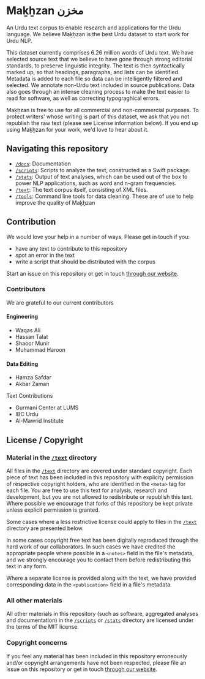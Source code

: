 # Maḵẖzan مخزن

An Urdu text corpus to enable research and applications for the Urdu language. We believe Maḵẖzan is the best Urdu dataset to start work for Urdu NLP.

This dataset currently comprises 6.26 million words of Urdu text. We have selected source text that we believe to have gone through strong editorial standards, to preserve linguistic integrity. The text is then syntactically marked up, so that headings, paragraphs, and lists can be identified. Metadata is added to each file so data can be intelligently filtered and selected. We annotate non-Urdu text included in source publications. Data also goes through an intense cleaning process to make the text easier to read for software, as well as correcting typograghical errors.

Maḵẖzan is free to use for all commercial and non-commercial purposes. To protect writers' whose writing is part of this dataset, we ask that you not republish the raw text (please see License information below). If you end up using Maḵẖzan for your work, we'd love to hear about it.

## Navigating this repository

- [`/docs`](/docs): Documentation
- [`/scripts`](/scripts): Scripts to analyze the text, constructed as a Swift package.
- [`/stats`](/stats): Output of text analyses, which can be used out of the box to power NLP applications, such as word and n-gram frequencies.
- [`/text`](/text): The text corpus itself, consisting of XML files.
- [`/tools`](/tools): Command line tools for data cleaning. These are of use to help improve the quality of Maḵẖzan

## Contribution

We would love your help in a number of ways. Please get in touch if you:
- have any text to contribute to this repository
- spot an error in the text
- write a script that should be distributed with the corpus

Start an issue on this repository or get in touch [through our website](https://matnsaz.net/en/contact).

### Contributors

We are grateful to our current contributors

#### Engineering

- Waqas Ali
- Hassan Talat
- Shaoor Munir
- Muhammad Haroon

#### Data Editing
- Hamza Safdar
- Akbar Zaman 

Text Contributions
- Gurmani Center at LUMS
- IBC Urdu
- Al-Mawrid Institute 

## License / Copyright

### Material in the [`/text`](/text) directory

All files in the [`/text`](/text) directory are covered under standard copyright. Each piece of text has been included in this repository with explicity permission of respective copyright holders, who are identified in the `<meta>` tag for each file. You are free to use this text for analysis, research and development, but you are not allowed to redistribute or republish this text. Where possible we encourage that forks of this repository be kept private unless explicit permission is granted.

Some cases where a less restrictive license could apply to files in the [`/text`](/text) directory are presented below. 

In some cases copyright free text has been digitally reproduced through the hard work of our collaborators. In such cases we have credited the appropriate people where possible in a `<notes>` field in the file's metadata, and we strongly encourage you to contact them before redistributing this text in any form.

Where a separate license is provided along with the text, we have provided corresponding data in the `<publication>` field in a file's metadata. 

### All other materials

All other materials in this repository (such as software, aggregated analyses and documentation) in the [`/scripts`](/scripts) or [`/stats`](/stats) directory are licensed under the terms of the MIT license.

### Copyright concerns

If you feel any material has been included in this repository erroneously and/or copyright arrangements have not been respected, please file an issue on this repository or get in touch [through our website](https://matnsaz.net/en/contact). 

